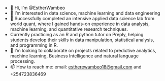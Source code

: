- 👋 Hi, I’m @EstherWambeo
- 👀 I’m interested in data science, machine learning and data engineering
- 🌱 Successfully completed an intensive applied data science lab from world quant, where I gained hands-on experience in data analysis, machine learning, and quantitative research techniques.
- Currently practicing as an R and python tutor on Preply, helping students develop their skills in data manipulation, statistical analysis, and programming in R.
- 💞️ I’m looking to collaborate on projects related to predictive analytics, machine learning, Business Intelligence and natural language processing.
- 📫 How to reach me: email: estherewambeo18@gmail.com and +254723836469
  

<!---
EstherWambeo/EstherWambeo is a ✨ special ✨ repository because its `README.md` (this file) appears on your GitHub profile.
You can click the Preview link to take a look at your changes.
--->
